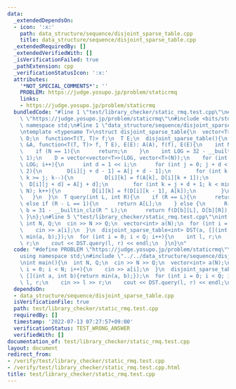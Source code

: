 ```yaml
---
data:
  _extendedDependsOn:
  - icon: ':x:'
    path: data_structure/sequence/disjoint_sparse_table.cpp
    title: data_structure/sequence/disjoint_sparse_table.cpp
  _extendedRequiredBy: []
  _extendedVerifiedWith: []
  _isVerificationFailed: true
  _pathExtension: cpp
  _verificationStatusIcon: ':x:'
  attributes:
    '*NOT_SPECIAL_COMMENTS*': ''
    PROBLEM: https://judge.yosupo.jp/problem/staticrmq
    links:
    - https://judge.yosupo.jp/problem/staticrmq
  bundledCode: "#line 1 \"test/library_checker/static_rmq.test.cpp\"\n#define PROBLEM\
    \ \"https://judge.yosupo.jp/problem/staticrmq\"\n#include <bits/stdc++.h>\nusing\
    \ namespace std;\n#line 1 \"data_structure/sequence/disjoint_sparse_table.cpp\"\
    \ntemplate <typename T>\nstruct disjoint_sparse_table{\n  vector<T> A;\n  vector<vector<T>>\
    \ D;\n  function<T(T, T)> f;\n  T E;\n  disjoint_sparse_table(){\n  }\n  disjoint_sparse_table(vector<T>\
    \ &A, function<T(T, T)> f, T E), E(E): A(A), f(f), E(E){\n    int N = A.size();\n\
    \    if (N == 1){\n      return;\n    }\n    int LOG = 32 - __builtin_clz(N -\
    \ 1);\n    D = vector<vector<T>>(LOG, vector<T>(N));\n    for (int i = 0; i <\
    \ LOG; i++){\n      int d = 1 << i;\n      for (int j = 0; j + d < N; j += d *\
    \ 2){\n        D[i][j + d - 1] = A[j + d - 1];\n        for (int k = j + d - 2;\
    \ k >= j; k--){\n          D[i][k] = f(A[k], D[i][k + 1]);\n        }\n      \
    \  D[i][j + d] = A[j + d];\n        for (int k = j + d + 1; k < min(j + d * 2,\
    \ N); k++){\n          D[i][k] = f(D[i][k - 1], A[k]);\n        }\n      }\n \
    \   }\n  }\n  T query(int L, int R){\n    if (R == L){\n      return E;\n    }\
    \ else if (R - L == 1){\n      return A[L];\n    } else {\n      R--;\n      int\
    \ b = 31 - __builtin_clz(R ^ L);\n      return f(D[b][L], D[b][R]);\n    }\n \
    \ }\n};\n#line 5 \"test/library_checker/static_rmq.test.cpp\"\nint main(){\n \
    \ int N, Q;\n  cin >> N >> Q;\n  vector<int> a(N);\n  for (int i = 0; i < N; i++){\n\
    \    cin >> a[i];\n  }\n  disjoint_sparse_table<int> DST(a, [](int a, int b){return\
    \ min(a, b);});\n  for (int i = 0; i < Q; i++){\n    int l, r;\n    cin >> l >>\
    \ r;\n    cout << DST.query(l, r) << endl;\n  }\n}\n"
  code: "#define PROBLEM \"https://judge.yosupo.jp/problem/staticrmq\"\n#include <bits/stdc++.h>\n\
    using namespace std;\n#include \"../../data_structure/sequence/disjoint_sparse_table.cpp\"\
    \nint main(){\n  int N, Q;\n  cin >> N >> Q;\n  vector<int> a(N);\n  for (int\
    \ i = 0; i < N; i++){\n    cin >> a[i];\n  }\n  disjoint_sparse_table<int> DST(a,\
    \ [](int a, int b){return min(a, b);});\n  for (int i = 0; i < Q; i++){\n    int\
    \ l, r;\n    cin >> l >> r;\n    cout << DST.query(l, r) << endl;\n  }\n}\n"
  dependsOn:
  - data_structure/sequence/disjoint_sparse_table.cpp
  isVerificationFile: true
  path: test/library_checker/static_rmq.test.cpp
  requiredBy: []
  timestamp: '2022-07-13 07:27:57+09:00'
  verificationStatus: TEST_WRONG_ANSWER
  verifiedWith: []
documentation_of: test/library_checker/static_rmq.test.cpp
layout: document
redirect_from:
- /verify/test/library_checker/static_rmq.test.cpp
- /verify/test/library_checker/static_rmq.test.cpp.html
title: test/library_checker/static_rmq.test.cpp
---
```

